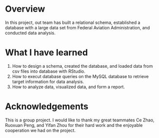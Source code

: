 # Overview
In this project, out team has built a relational schema, established a database with a large data set from Federal Aviation Administration, and conducted data analysis.

# What I have learned
1. How to design a schema, created the database, and loaded data from csv files into database with RStudio.
2. How to execut database queries on the MySQL database to retrieve target information for data analysis.
3. How to analyze data, visualized data, and form a report.

# Acknowledgements
This is a group project. I would like to thank my great teammates Ce Zhao, Ruoxuan Peng, and Yifan Zhou for their hard work and the enjoyable cooperation we had on the project.